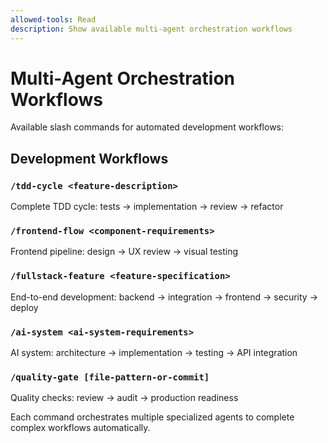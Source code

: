 ```yaml
---
allowed-tools: Read
description: Show available multi-agent orchestration workflows
---
```


# Multi-Agent Orchestration Workflows

Available slash commands for automated development workflows:

## Development Workflows

### `/tdd-cycle <feature-description>`
Complete TDD cycle: tests → implementation → review → refactor

### `/frontend-flow <component-requirements>`
Frontend pipeline: design → UX review → visual testing

### `/fullstack-feature <feature-specification>`
End-to-end development: backend → integration → frontend → security → deploy

### `/ai-system <ai-system-requirements>`
AI system: architecture → implementation → testing → API integration

### `/quality-gate [file-pattern-or-commit]`
Quality checks: review → audit → production readiness

Each command orchestrates multiple specialized agents to complete complex workflows automatically.